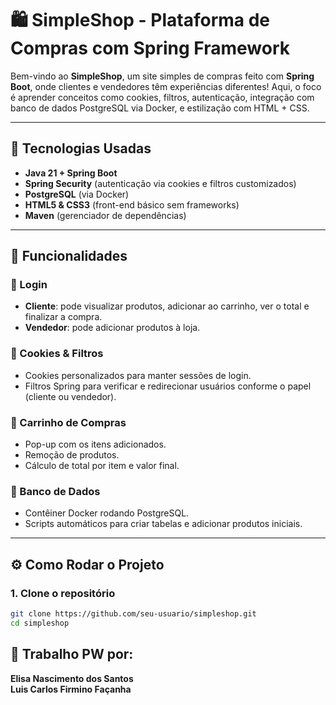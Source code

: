 # 🛍️ SimpleShop - Plataforma de Compras com Spring Framework

Bem-vindo ao **SimpleShop**, um site simples de compras feito com **Spring Boot**, onde clientes e vendedores têm experiências diferentes! Aqui, o foco é aprender conceitos como cookies, filtros, autenticação, integração com banco de dados PostgreSQL via Docker, e estilização com HTML + CSS.

---

## 🚀 Tecnologias Usadas

- **Java 21 + Spring Boot**
- **Spring Security** (autenticação via cookies e filtros customizados)
- **PostgreSQL** (via Docker)
- **HTML5 & CSS3** (front-end básico sem frameworks)
- **Maven** (gerenciador de dependências)

---

## 🧠 Funcionalidades

### 👥 Login
- **Cliente**: pode visualizar produtos, adicionar ao carrinho, ver o total e finalizar a compra.
- **Vendedor**: pode adicionar produtos à loja.

### 🧩 Cookies & Filtros
- Cookies personalizados para manter sessões de login.
- Filtros Spring para verificar e redirecionar usuários conforme o papel (cliente ou vendedor).

### 🛒 Carrinho de Compras
- Pop-up com os itens adicionados.
- Remoção de produtos.
- Cálculo de total por item e valor final.

### 💾 Banco de Dados
- Contêiner Docker rodando PostgreSQL.
- Scripts automáticos para criar tabelas e adicionar produtos iniciais.

---

## ⚙️ Como Rodar o Projeto

### 1. Clone o repositório
```bash
git clone https://github.com/seu-usuario/simpleshop.git
cd simpleshop
```

## 🧠 Trabalho PW por:
**Elisa Nascimento dos Santos** <br/>
**Luis Carlos Firmino Façanha**
